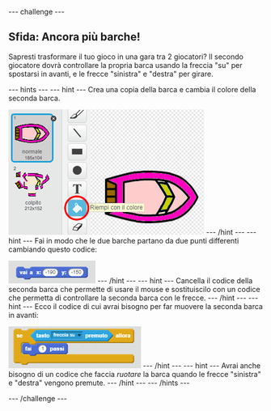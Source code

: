 --- challenge ---

## Sfida: Ancora più barche!

Sapresti trasformare il tuo gioco in una gara tra 2 giocatori? Il secondo giocatore dovrà controllare la propria barca usando la freccia "su" per spostarsi in avanti, e le frecce "sinistra" e "destra" per girare.

--- hints --- 
--- hint --- Crea una copia della barca e cambia il colore della seconda barca.

![screenshot](images/boat-p2.png) 
--- /hint --- 
--- hint --- 
Fai in modo che le due barche partano da due punti differenti cambiando questo codice:

![screenshot](images/boat-p2start-blocks.png) 
--- /hint --- 
--- hint --- 
Cancella il codice della seconda barca che permette di usare il mouse e sostituiscilo con un codice che permetta di controllare la seconda barca con le frecce. 
--- /hint --- 
--- hint --- 
Ecco il codice di cui avrai bisogno per far muovere la seconda barca in avanti:

![screenshot](images/boat-p2forward-blocks.png) 
--- /hint --- 
--- hint --- 
Avrai anche bisogno di un codice che faccia *ruotare* la barca quando le frecce "sinistra" e "destra" vengono premute. 
--- /hint --- 
--- /hints ---

--- /challenge ---
